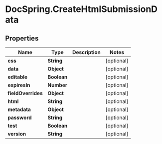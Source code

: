 # DocSpring.CreateHtmlSubmissionData

## Properties

Name | Type | Description | Notes
------------ | ------------- | ------------- | -------------
**css** | **String** |  | [optional] 
**data** | **Object** |  | [optional] 
**editable** | **Boolean** |  | [optional] 
**expiresIn** | **Number** |  | [optional] 
**fieldOverrides** | **Object** |  | [optional] 
**html** | **String** |  | [optional] 
**metadata** | **Object** |  | [optional] 
**password** | **String** |  | [optional] 
**test** | **Boolean** |  | [optional] 
**version** | **String** |  | [optional] 


